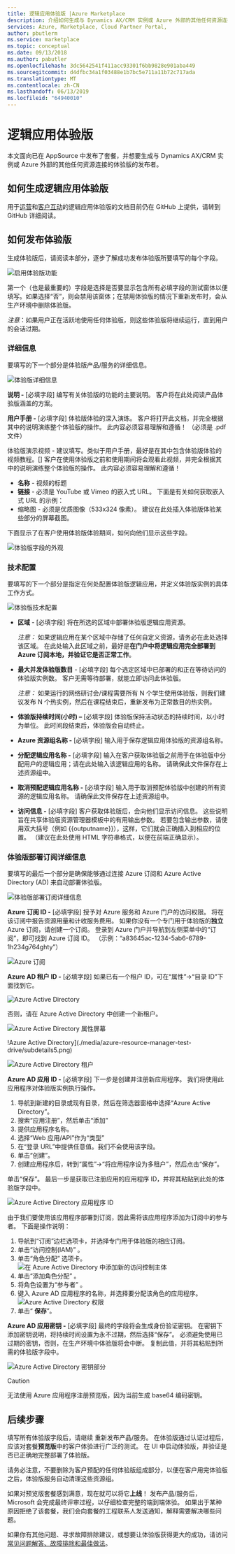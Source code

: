 ```yaml
---
title: 逻辑应用体验版 |Azure Marketplace
description: 介绍如何生成与 Dynamics AX/CRM 实例或 Azure 外部的其他任何资源连接的体验版。
services: Azure, Marketplace, Cloud Partner Portal,
author: pbutlerm
ms.service: marketplace
ms.topic: conceptual
ms.date: 09/13/2018
ms.author: pabutler
ms.openlocfilehash: 3dc5642541f411acc93301f6bb9828e901aba449
ms.sourcegitcommit: d4dfbc34a1f03488e1b7bc5e711a11b72c717ada
ms.translationtype: MT
ms.contentlocale: zh-CN
ms.lasthandoff: 06/13/2019
ms.locfileid: "64940010"
---
```

<a name="logic-app-test-drive"></a>逻辑应用体验版
====================

本文面向已在 AppSource 中发布了套餐，并想要生成与 Dynamics AX/CRM 实例或 Azure 外部的其他任何资源连接的体验版的发布者。

<a name="how-to-build-a-logic-app-test-drive"></a>如何生成逻辑应用体验版
-----------------------------------

用于[运营](https://github.com/Microsoft/AppSource/blob/master/Setup-your-Azure-subscription-for-Dynamics365-Operations-Test-Drives.md)和[客户互动](https://github.com/Microsoft/AppSource/wiki/Setting-up-Test-Drives-for-Dynamics-365-app)的逻辑应用体验版的文档目前仍在 GitHub 上提供，请转到 GitHub 详细阅读。

<a name="how-to-publish-a-test-drive"></a>如何发布体验版
---------------------------

生成体验版后，请阅读本部分，逐步了解成功发布体验版所要填写的每个字段。

![启用体验版功能](./media/azure-resource-manager-test-drive/howtopub1.png)

第一个（也是最重要的）字段是选择是否要显示包含所有必填字段的测试窗体以便填写。如果选择“否”，则会禁用该窗体；在禁用体验版的情况下重新发布时，会从生产环境中删除体验版。 

*注意*：如果用户正在活跃地使用任何体验版，则这些体验版将继续运行，直到用户的会话过期。

### <a name="details"></a>详细信息

要填写的下一个部分是体验版产品/服务的详细信息。

![体验版详细信息](./media/azure-resource-manager-test-drive/howtopub2.png)

**说明 -** [必填字段] 编写有关体验版的功能的主要说明。  客户将在此处阅读产品体验版涵盖的方案。 

**用户手册 -** [必填字段] 体验版体验的深入演练。  客户将打开此文档，并完全根据其中的说明演练整个体验版的操作。 此内容必须容易理解和遵循！ （必须是 .pdf 文件）

 体验版演示视频 - 建议填写。类似于用户手册，最好是在其中包含体验版体验的视频教程。\[\] 客户在使用体验版之前和使用期间将会观看此视频，并完全根据其中的说明演练整个体验版的操作。 此内容必须容易理解和遵循！

- **名称** - 视频的标题
- **链接** - 必须是 YouTube 或 Vimeo 的嵌入式 URL。 下面是有关如何获取嵌入式 URL 的示例：
-  缩略图 - 必须是优质图像（533x324 像素）。 建议在此处插入体验版体验某些部分的屏幕截图。

下面显示了在客户使用体验版体验期间，如何向他们显示这些字段。

![体验版字段的外观](./media/azure-resource-manager-test-drive/howtopub4.png)

### <a name="technical-configuration"></a>技术配置

要填写的下一个部分是指定在何处配置体验版逻辑应用，并定义体验版实例的具体工作方式。

![体验版技术配置](./media/azure-resource-manager-test-drive/howtopub5_logicapp.png)

- **区域**  -  [必填字段] 将在所选的区域中部署体验版逻辑应用资源。 

    *注意：* 如果逻辑应用在某个区域中存储了任何自定义资源，请务必在此处选择该区域。 在此处输入此区域之前，最好是**在门户中将逻辑应用完全部署到 Azure 订阅本地，并验证它是否正常工作**。

- **最大并发体验版数目**  -  [必填字段] 每个选定区域中已部署的和正在等待访问的体验版实例数。  客户无需等待部署，就能立即访问此体验版。

    *注意：* 如果运行的网络研讨会/课程需要所有 N 个学生使用体验版，则我们建议发布 N 个热实例，然后在课程结束后，重新发布为正常数目的热实例。

- **体验版持续时间(小时) –** [必填字段] 体验版保持活动状态的持续时间，以小时为单位。  此时间段结束后，体验版会自动终止。

- **Azure 资源组名称 -** [必填字段] 输入用于保存逻辑应用体验版的资源组名称。 

- **分配逻辑应用名称 -** [必填字段] 输入在客户获取体验版之前用于在体验版中分配用户的逻辑应用；请在此处输入该逻辑应用的名称。  请确保此文件保存在上述资源组中。

- **取消预配逻辑应用名称 -** [必填字段] 输入用于取消预配体验版中创建的所有资源的逻辑应用名称。  请确保此文件保存在上述资源组中。

- **访问信息 -** [必填字段] 客户获取体验版后，会向他们显示访问信息。  这些说明旨在共享体验版资源管理器模板中的有用输出参数。 若要包含输出参数，请使用双大括号（例如  {{outputname}}），这样，它们就会正确插入到相应的位置。 （建议在此处使用 HTML 字符串格式，以便在前端正确显示）。

### <a name="test-drive-deployment-subscription-details"></a>体验版部署订阅详细信息

要填写的最后一个部分是确保能够通过连接 Azure 订阅和 Azure Active Directory (AD) 来自动部署体验版。

![体验版部署订阅详细信息](./media/azure-resource-manager-test-drive/subdetails1.png)

**Azure 订阅 ID -** [必填字段] 授予对 Azure 服务和 Azure 门户的访问权限。  将在该订阅中报告资源用量和计收服务费用。 如果你没有一个专门用于体验版的**独立** Azure 订阅，请创建一个订阅。 登录到 Azure 门户并导航到左侧菜单中的“订阅”，即可找到 Azure 订阅 ID。
（示例：“a83645ac-1234-5ab6-6789-1h234g764ghty”）

![Azure 订阅](./media/azure-resource-manager-test-drive/subdetails2.png)

**Azure AD 租户 ID -** [必填字段] 如果已有一个租户 ID，可在“属性”-\>“目录 ID”下面找到它。 

![Azure Active Directory](./media/azure-resource-manager-test-drive/subdetails3.png)

否则，请在 Azure Active Directory 中创建一个新租户。

![Azure Active Directory 属性屏幕](./media/azure-resource-manager-test-drive/subdetails4.png)

!Azure Active Directory](./media/azure-resource-manager-test-drive/subdetails5.png)

![Azure Active Directory 租户](./media/azure-resource-manager-test-drive/subdetails6.png)

**Azure AD 应用 ID -** [必填字段] 下一步是创建并注册新应用程序。  我们将使用此应用程序对体验版实例执行操作。

1. 导航到新建的目录或现有目录，然后在筛选器窗格中选择“Azure Active Directory”。
2. 搜索“应用注册”，然后单击“添加”
3. 提供应用程序名称。
4. 选择“Web 应用/API”作为“类型”
5. 在“登录 URL”中提供任意值。我们不会使用该字段。
6. 单击“创建”。
7. 创建应用程序后，转到“属性”-\>“将应用程序设为多租户”，然后点击“保存”。

单击“保存”。 最后一步是获取已注册应用的应用程序 ID，并将其粘贴到此处的体验版字段中。

![Azure Active Directory 应用程序 ID](./media/azure-resource-manager-test-drive/subdetails7.png)

由于我们要使用该应用程序部署到订阅，因此需将该应用程序添加为订阅中的参与者。 下面是操作说明：

1. 导航到“订阅”边栏选项卡，并选择专门用于体验版的相应订阅。
1. 单击“访问控制(IAM)”  。
1. 单击“角色分配”  选项卡。![在 Azure Active Directory 中添加新的访问控制主体](./media/azure-resource-manager-test-drive/SetupSub7_1.jpg)
1. 单击“添加角色分配”  。
1. 将角色设置为“参与者”  。
1. 键入 Azure AD 应用程序的名称，并选择要分配该角色的应用程序。
    ![Azure Active Directory 权限](./media/azure-resource-manager-test-drive/SetupSub7_2.jpg)
1. 单击“ **保存**”。

**Azure AD 应用密钥 -** [必填字段] 最终的字段将会生成身份验证密钥。  在密钥下添加密钥说明，将持续时间设置为永不过期，然后选择“保存”。  必须避免使用已过期的密钥，否则，在生产环境中体验版将会中断。 复制此值，并将其粘贴到所需的体验版字段中。

![Azure Active Directory 密钥部分](./media/azure-resource-manager-test-drive/subdetails8.png)

> [!CAUTION]
> 无法使用 Azure 应用程序注册预览版，因为当前生成 base64 编码密钥。


<a name="next-steps"></a>后续步骤
----------

填写所有体验版字段后，请继续  重新发布产品/服务。 在体验版通过认证过程后，应该对套餐**预览版**中的客户体验进行广泛的测试。 在 UI 中启动体验版，并验证是否已正确地完整部署了体验版。

请务必注意，不要删除为客户预配的任何体验版组成部分，以便在客户用完体验版之后，体验版服务自动清理这些资源组。

如果对预览版套餐感到满意，现在就可以将它**上线**！ 发布产品/服务后，Microsoft 会完成最终评审过程，以仔细检查完整的端到端体验。 如果出于某种原因拒绝了该套餐，我们会向套餐的工程联系人发送通知，解释需要解决哪些问题。

如果你有其他问题、寻求故障排除建议，或想要让体验版获得更大的成功，请访问[常见问题解答、故障排除和最佳做法](./marketing-and-best-practices.md)。
